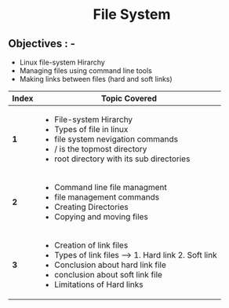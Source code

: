 # <center>File System</center>
## Objectives : -

- Linux file-system Hirarchy
- Managing files using command line tools
- Making links between files (hard and soft links)

| Index | Topic Covered                                                                                                                                                                                                        |
| ----- | -------------------------------------------------------------------------------------------------------------------------------------------------------------------------------------------------------------------- |
| **1** | <ul><li>File-system Hirarchy</li><li>Types of file in linux</li><li>file system nevigation commands</li><li> / is the topmost directory</li><li>root directory with its sub directories</li></ul>                    |
| **2** | <ul><li>Command line file managment</li><li>file management commands</li><li>Creating Directories</li><li>Copying and moving files</li></ul>                                                                         |
| **3** | <ul><li>Creation of link files</li><li>Types of link files --> 1. Hard link 2. Soft link</li><li>Conclusion about hard link file</li><li>conclusion about soft link file</li><li>Limitations of Hard links</li></ul> |
